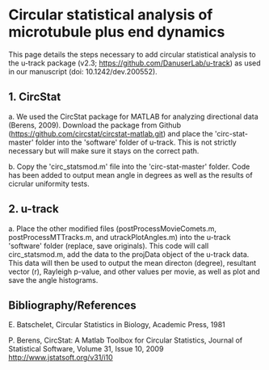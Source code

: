  # Circular statistical analysis of microtubule plus end dynamics
 
This page details the steps necessary to add circular statistical analysis to the u-track package (v2.3; https://github.com/DanuserLab/u-track) as used in our manuscript (doi: 10.1242/dev.200552). 

## 1. CircStat

a. We used the CircStat package for MATLAB for analyzing directional data (Berens, 2009). Download the package from Github (https://github.com/circstat/circstat-matlab.git) and place the 'circ-stat-master' folder into the 'software' folder of u-track. This is not strictly necessary but will make sure it stays on the correct path. 

b. Copy the 'circ_statsmod.m' file into the 'circ-stat-master' folder. Code has been added to output mean angle in degrees as well as the results of cicrular uniformity tests. 

## 2. u-track

a. Place the other modified files (postProcessMovieComets.m, postProcessMTTracks.m, and utrackPlotAngles.m) into the u-track 'software' folder (replace, save originals). This code will call circ_statsmod.m, add the data to the projData object of the u-track data. This data will then be used to output the mean directon (degree), resultant vector (r), Rayleigh p-value, and other values per movie, as well as plot and save the angle histograms. 

## Bibliography/References

E. Batschelet, Circular Statistics in Biology, Academic Press, 1981

P. Berens, CircStat: A Matlab Toolbox for Circular Statistics, Journal of Statistical Software, Volume 31, Issue 10, 2009 http://www.jstatsoft.org/v31/i10


